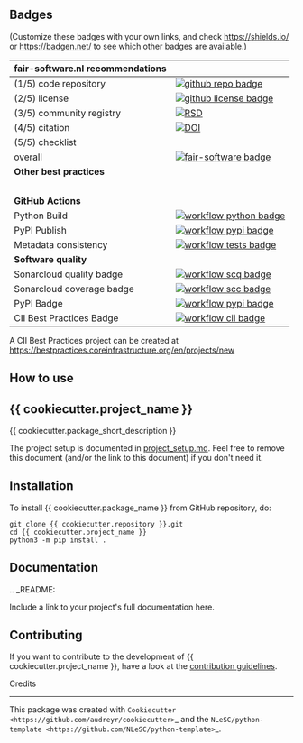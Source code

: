 ## Badges

(Customize these badges with your own links, and check https://shields.io/ or https://badgen.net/ to see which other badges are available.)

| fair-software.nl recommendations | |
| :-- | :--  |
| (1/5) code repository              | [![github repo badge](https://img.shields.io/badge/github-repo-000.svg?logo=github&labelColor=gray&color=blue)]({{cookiecutter.repository}}) |
| (2/5) license                      | [![github license badge](https://img.shields.io/github/license/{{cookiecutter.github_organization}}/{{cookiecutter.project_name}})]({{cookiecutter.repository}}) |
| (3/5) community registry           | [![RSD](https://img.shields.io/badge/rsd-{{cookiecutter.project_name}}-00a3e3.svg)](https://www.research-software.nl/software/{{cookiecutter.project_name}}) |
| (4/5) citation                     | [![DOI](https://zenodo.org/badge/DOI/<replace-with-created-DOI>.svg)](https://doi.org/<replace-with-created-DOI>) |
| (5/5) checklist                    | &nbsp; |
| overall                            | [![fair-software badge](https://img.shields.io/badge/fair--software.eu-%E2%97%8F%20%20%E2%97%8F%20%20%E2%97%8F%20%20%E2%97%8F%20%20%E2%97%8B-yellow)](https://fair-software.eu) |
| **Other best practices**           | &nbsp; |
| &nbsp;                             | &nbsp; |
| **GitHub Actions**                 | &nbsp; |
| Python Build              | [![workflow python badge]({{cookiecutter.repository}}/workflows/Python/badge.svg)]({{cookiecutter.repository}}/actions?query=workflow%3A%22Python%22) |
| PyPI Publish      | [![workflow pypi badge]({{cookiecutter.repository}}/workflows/PyPI/badge.svg)]({{cookiecutter.repository}}/actions?query=workflow%3A%22PyPI%22) |
| Metadata consistency                         | [![workflow tests badge]({{cookiecutter.repository}}/workflows/cffconvert/badge.svg)]({{cookiecutter.repository}}/actions?query=workflow%3A%22cffconvert%22) |
| **Software quality**                 | &nbsp; |
| Sonarcloud quality badge              | [![workflow scq badge](https://sonarcloud.io/api/project_badges/measure?project={{cookiecutter.github_organization}}_{{cookiecutter.project_name}}&metric=alert_status)](https://sonarcloud.io/dashboard?id={{cookiecutter.github_organization}}_{{cookiecutter.project_name}}) |
| Sonarcloud coverage badge              | [![workflow scc badge](https://sonarcloud.io/api/project_badges/measure?project={{cookiecutter.github_organization}}_{{cookiecutter.project_name}}&metric=coverage)](https://sonarcloud.io/dashboard?id={{cookiecutter.github_organization}}_{{cookiecutter.project_name}}) |
| PyPI Badge             | [![workflow pypi badge](https://img.shields.io/pypi/v/{{cookiecutter.project_name}}.svg?colorB=blue)](https://pypi.python.org/project/{{cookiecutter.project_name}}/) |
| CII Best Practices Badge              | [![workflow cii badge](https://bestpractices.coreinfrastructure.org/projects/<replace-with-created-project-identifier>/badge)](https://bestpractices.coreinfrastructure.org/projects/<replace-with-created-project-identifier>) |

A CII Best Practices project can be created at https://bestpractices.coreinfrastructure.org/en/projects/new


## How to use

## {{ cookiecutter.project_name }}

{{ cookiecutter.package_short_description }}


The project setup is documented in [project_setup.md](project_setup.md). Feel free to remove this document (and/or the link to this document) if you don't need it.

## Installation

To install {{ cookiecutter.package_name }} from GitHub repository, do:

```console
git clone {{ cookiecutter.repository }}.git
cd {{ cookiecutter.project_name }}
python3 -m pip install .
```

## Documentation

.. _README:

Include a link to your project's full documentation here.

## Contributing

If you want to contribute to the development of {{ cookiecutter.project_name }},
have a look at the [contribution guidelines](CONTRIBUTING.md).


Credits
*******

This package was created with `Cookiecutter <https://github.com/audreyr/cookiecutter>`_ and the `NLeSC/python-template <https://github.com/NLeSC/python-template>`_.
